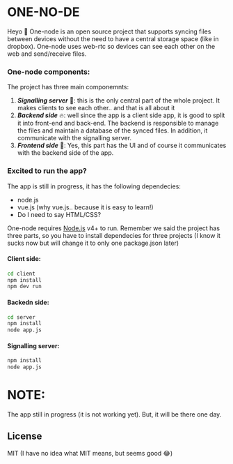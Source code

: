 # ONE-NO-DE

Heyo 👋 
One-node is an open source project that supports syncing files between devices without the need to have a central storage space (like in dropbox). One-node uses web-rtc so devices can see each other on the web and send/receive files. 


### One-node components:
The project has three main componemnts: 
1. ***Signalling server*** 🤖: this is the only central part of the whole project. It makes clients to see each other.. and that is all about it
2. ***Backend side*** 🔥: well since the app is a client side app, it is good to split it into front-end and back-end. The backend is responsible to manage the files and maintain a database of the synced files. In addition, it communicate with the signalling server.
3. ***Frontend side*** 🐥: Yes, this part has the UI and of course it communicates with the backend side of the app.

### Excited to run the app?
The app is still in progress, it has the following dependecies:
* node.js 
* vue.js (why vue.js.. because it is easy to learn!)
* Do I need to say HTML/CSS?

One-node requires [Node.js](https://nodejs.org/) v4+ to run. Remember we said the project has three parts, so you have to install dependecies for three projects (I know it sucks now but will change it to only one package.json later)

#### Client side: 
```sh
cd client
npm install
npm dev run
```
#### Backedn side: 
```sh
cd server
npm install
node app.js
```
#### Signalling server:
```sh
npm install
node app.js
```

# NOTE:
The app still in progress (it is not working yet). But, it will be there one day. 

License
----

MIT (I have no idea what MIT means, but seems good 😂)
